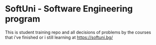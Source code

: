 # SoftUni - Software Engineering program
This is student training repo and all decisions of problems by the courses that i've finished or i still learning at https://softuni.bg/
